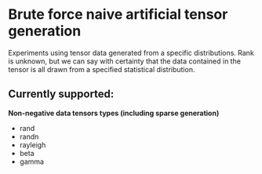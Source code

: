 # Brute force naive artificial tensor generation
Experiments using tensor data generated from a specific distributions.
Rank is unknown, but we can say with certainty that the data contained
in the tensor is all drawn from a specified statistical distribution.

Currently supported:
---
**Non-negative data tensors types (including sparse generation)**
- rand
- randn
- rayleigh
- beta
- gamma
